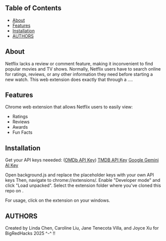 ## Table of Contents  
- [About](#about)  
- [Features](#features)  
- [Installation](#installation)  
- [AUTHORS](#authors)  



## About  
Netflix lacks a review or comment feature, making it inconvenient to find popular movies and TV shows.
Normally, Netflix users have to search online for ratings, reviews, or any other information they need before starting a new watch. This web extension does exactly that through a ....


## Features  
Chrome web extension that allows Netflix users to easily view:
- Ratings
- Reviews 
- Awards
- Fun Facts

## Installation  
Get your API keys neeeded:
([OMDb API Key](http://www.omdbapi.com/apikey.aspx))
[TMDB API Key](https://www.themoviedb.org/settings/api)
[Google Gemini AI Key](https://makersuite.google.com/app/apikey)

Open background.js and replace the placeholder keys with your own API keys
Then, navigate to chrome://extensions/. Enable "Developer mode" and click "Load unpacked".
Select the extension folder where you've cloned this repo on .

For usage, click on the extension on your windows. 

## AUTHORS
Created by Linda Chen, Caroline Liu, Jane Tenecota Villa, and Joyce Xu for BigRedHacks 2025 ^-^ !!

